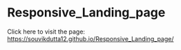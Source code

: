 # Responsive_Landing_page
Click here to visit the page: https://souvikdutta12.github.io/Responsive_Landing_page/
